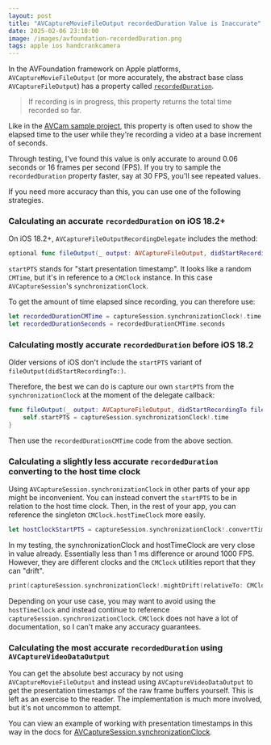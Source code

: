 ```yaml
---
layout: post
title: "AVCaptureMovieFileOutput recordedDuration Value is Inaccurate"
date: 2025-02-06 23:10:00
image: /images/avfoundation-recordedDuration.png
tags: apple ios handcrankcamera
---
```


In the AVFoundation framework on Apple platforms, `AVCaptureMovieFileOutput` (or more accurately, the abstract base class `AVCaptureFileOutput`) has a property called [`recordedDuration`](https://developer.apple.com/documentation/avfoundation/avcapturefileoutput/1389028-recordedduration).

> If recording is in progress, this property returns the total time recorded so far.

Like in the [AVCam sample project](https://developer.apple.com/documentation/avfoundation/capture_setup/avcam_building_a_camera_app), this property is often used to show the elapsed time to the user while they're recording a video at a base increment of seconds.

Through testing, I've found this value is only accurate to around 0.06 seconds or 16 frames per second (FPS). If you try to sample the `recordedDuration` property faster, say at 30 FPS, you'll see repeated values.

If you need more accuracy than this, you can use one of the following strategies.

### Calculating an accurate `recordedDuration` on iOS 18.2+

On iOS 18.2+, `AVCaptureFileOutputRecordingDelegate` includes the method:

```swift
optional func fileOutput(_ output: AVCaptureFileOutput, didStartRecordingTo fileURL: URL, startPTS: CMTime, from connections: [AVCaptureConnection])
```

`startPTS` stands for "start presentation timestamp". It looks like a random `CMTime`, but it's in reference to a `CMClock` instance. In this case `AVCaptureSession`'s `synchronizationClock`.

To get the amount of time elapsed since recording, you can therefore use:

```swift
let recordedDurationCMTime = captureSession.synchronizationClock!.time - startPTS
let recordedDurationSeconds = recordedDurationCMTime.seconds
```

### Calculating mostly accurate `recordedDuration` before iOS 18.2

Older versions of iOS don't include the `startPTS` variant of `fileOutput(didStartRecordingTo:)`.

Therefore, the best we can do is capture our own `startPTS` from the `synchronizationClock` at the moment of the delegate callback:

```swift
func fileOutput(_ output: AVCaptureFileOutput, didStartRecordingTo fileURL: URL, from connections: [AVCaptureConnection]) {
    self.startPTS = captureSession.synchronizationClock!.time
}
```

Then use the `recordedDurationCMTime` code from the above section.

### Calculating a slightly less accurate `recordedDuration` converting to the host time clock

Using `AVCaptureSession.synchronizationClock` in other parts of your app might be inconvenient. You can instead convert the `startPTS` to be in relation to the host time clock. Then, in the rest of your app, you can reference the singleton `CMClock.hostTimeClock` more easily.

```swift
let hostClockStartPTS = captureSession.synchronizationClock!.convertTime(startPTS, to: CMClock.hostTimeClock)
```

In my testing, the synchronizationClock and hostTimeClock are very close in value already. Essentially less than 1 ms difference or around 1000 FPS. However, they are different clocks and the `CMClock` utilities report that they can "drift".

```swift
print(captureSession.synchronizationClock!.mightDrift(relativeTo: CMClock.hostTimeClock)) // true
```

Depending on your use case, you may want to avoid using the `hostTimeClock` and instead continue to reference `captureSession.synchronizationClock`. `CMClock` does not have a lot of documentation, so I can't make any accuracy guarantees.

### Calculating the most accurate `recordedDuration` using `AVCaptureVideoDataOutput`

You can get the absolute best accuracy by not using `AVCaptureMovieFileOutput` and instead using `AVCaptureVideoDataOutput` to get the presentation timestamps of the raw frame buffers yourself. This is left as an exercise to the reader. The implementation is much more involved, but it's not uncommon to attempt.

You can view an example of working with presentation timestamps in this way in the docs for [AVCaptureSession.synchronizationClock](https://developer.apple.com/documentation/avfoundation/avcapturesession/3915813-synchronizationclock).

